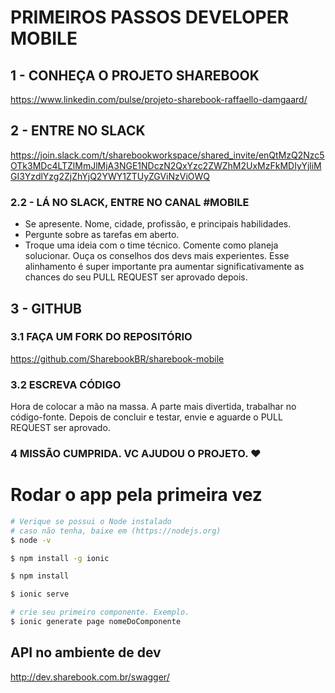 # PRIMEIROS PASSOS DEVELOPER MOBILE

## 1 - CONHEÇA O PROJETO SHAREBOOK

https://www.linkedin.com/pulse/projeto-sharebook-raffaello-damgaard/

## 2 - ENTRE NO SLACK

https://join.slack.com/t/sharebookworkspace/shared_invite/enQtMzQ2Nzc5OTk3MDc4LTZlMmJlMjA3NGE1NDczN2QxYzc2ZWZhM2UxMzFkMDIyYjliMGI3YzdlYzg2ZjZhYjQ2YWY1ZTUyZGViNzViOWQ

### 2.2 - LÁ NO SLACK, ENTRE NO CANAL #MOBILE

- Se apresente. Nome, cidade, profissão, e principais habilidades.
- Pergunte sobre as tarefas em aberto.
- Troque uma ideia com o time técnico. Comente como planeja solucionar. Ouça os conselhos dos devs mais experientes. Esse alinhamento é super importante pra aumentar significativamente as chances do seu PULL REQUEST ser aprovado depois.

## 3 - GITHUB

### 3.1 FAÇA UM FORK DO REPOSITÓRIO

https://github.com/SharebookBR/sharebook-mobile

### 3.2 ESCREVA CÓDIGO

Hora de colocar a mão na massa. A parte mais divertida, trabalhar no código-fonte. Depois de concluir e testar, envie e aguarde o PULL REQUEST ser aprovado.

### 4 MISSÃO CUMPRIDA. VC AJUDOU O PROJETO. ❤️

# Rodar o app pela primeira vez

```bash
# Verique se possui o Node instalado
# caso não tenha, baixe em (https://nodejs.org)
$ node -v

$ npm install -g ionic

$ npm install

$ ionic serve

# crie seu primeiro componente. Exemplo.
$ ionic generate page nomeDoComponente
```

## API no ambiente de dev

http://dev.sharebook.com.br/swagger/
